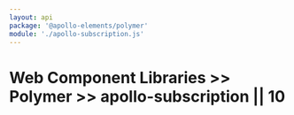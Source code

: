 ```yaml
---
layout: api
package: '@apollo-elements/polymer'
module: './apollo-subscription.js'
---
```


# Web Component Libraries >> Polymer >> apollo-subscription || 10
